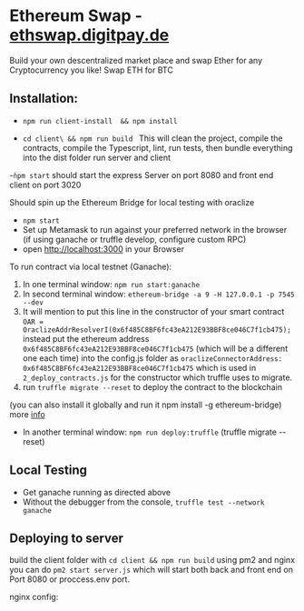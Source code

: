 #  Ethereum Swap - [ethswap.digitpay.de](http://ethswap.digitpay.de)

Build your own descentralized market place and swap Ether for any Cryptocurrency you like!
Swap ETH for BTC

## Installation:

- `npm run client-install  && npm install`


- `cd client\ && npm run build `  This will clean the project, compile the contracts, compile the Typescript, lint, run tests, then bundle everything into the dist folder
run server and client

-`ǹpm start` should start the express Server on port 8080 and front end client on port 3020


Should spin up the Ethereum Bridge for local testing with oraclize
- `npm start`
- Set up Metamask to run against your preferred network in the browser (if using ganache or truffle develop, configure custom RPC)
- open [http://localhost:3000](http://localhost:3000) in your Browser

To run contract via local testnet (Ganache):

1. In one terminal window: `npm run start:ganache`
2. In second terminal window: `ethereum-bridge -a 9 -H 127.0.0.1 -p 7545 --dev`
3. It will mention to put this line in the constructor of your smart contract
`OAR = OraclizeAddrResolverI(0x6f485C8BF6fc43eA212E93BBF8ce046C7f1cb475);`
instead put the ethereum address `0x6f485C8BF6fc43eA212E93BBF8ce046C7f1cb475` (which will be a different one each time) into the config.js folder as `oraclizeConnectorAddress: 0x6f485C8BF6fc43eA212E93BBF8ce046C7f1cb475` which is used in `2_deploy_contracts.js` for the constructor which truffle uses to migrate.
4. run `truffle migrate --reset` to deploy the contract to the blockchain

  (you can also install it globally and run it npm install -g ethereum-bridge)
  more [info](https://github.com/oraclize/ethereum-bridge)
- In another terminal window: `npm run deploy:truffle` (truffle migrate --reset)

## Local Testing

- Get ganache running as directed above
- Without the debugger from the console, `truffle test --network ganache`

## Deploying to server

build the client folder with `cd client && npm run build` using pm2 and nginx you can do
`pm2 start server.js` which will start both back and front end on Port 8080 or proccess.env port.

nginx config:

